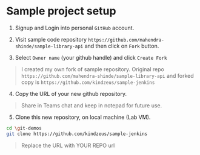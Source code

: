 # Sample project setup

1. Signup and Login into personal `GitHub` account.

2. Visit sample code repository `https://github.com/mahendra-shinde/sample-library-api` and then click on `Fork` button.

3. Select `Owner name` (your github handle) and click `Create Fork`

> I created my own fork of sample repository. Original repo `https://github.com/mahendra-shinde/sample-library-api` and forked copy is `https://github.com/kindzeus/sample-jenkins`

4. Copy the URL of your new github repository. 

> Share in Teams chat and keep in notepad for future use.

5. Clone this new repository, on local machine (Lab VM).

```bash
cd \git-demos
git clone https://github.com/kindzeus/sample-jenkins
```

> Replace the URL with YOUR REPO url

